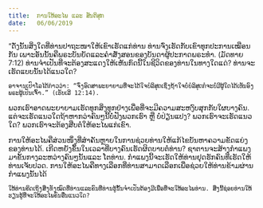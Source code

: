 ```yaml
---
title:  ການໃຫ້ອະໄພ ແລະ ສັນຕິສຸກ
date:   06/06/2019
---
```


“ດັ່ງນັ້ນສິ່ງໃດທີ່ທ່ານປາຖະໜາໃຫ້ເຂົາເຮັດແກ່ທ່ານ ທ່ານຈົ່ງເຮັດກັບເຂົາທຸກປະການເໝືອນກັນ ເພາະອັນນັ້ນຄືພຣະບັນຍັດແລະຄໍາສັ່ງສອນຂອງບັນດາຜູ້ປະກາດພຣະທໍາ. (ມັດທາຍ 7:12) ທ່ານຈໍາເປັນທີ່ຈະຕ້ອງສະແດງໃຫ້ເຫັນກົດນີ້ໃນຊີວິດຂອງທ່ານໃນທາງໃດແດ່? ທ່ານຈະເຮັດແບບນັ້ນໄດ້ແນວໃດ?

`ອາຈານເປົາໂລໄດ້ກ່າວວ່າ: “ຈົ່ງອົດສາພະຍາຍາມທີ່ຈະໄດ້ໃຈບໍລິສຸດເຊິ່ງຖ້າໃຈບໍ່ບໍລິສຸດກໍຈະບໍ່ມີຜູ້ໃດໄດ້ເຫັນອົງພຣະຜູ້ເປັນເຈົ້າ.” (ເຮັບເລີ 12:14).`

ພວກເຮົາອາດພະຍາຍາມເຮັດທຸກສິ່ງທຸກຢ່າງເພື່ອທີ່ຈະມີຄວາມສະຫງົບສຸກກັບໃຜບາງຄົນ. ແຕ່ຈະເຮັດແນວໃດຖ້າຫາກວ່າຄົນໆນີ້ບໍ່ຟັງພວກເຮົາ ຫຼື ບໍ່ປ່ຽນແປງ? ພວກເຮົາຈະເຮັດແນວໃດ? ພວກເຮົາຈະຕ້ອງສືບຕໍ່ໃຫ້ອະໄພແກ່ເຂົາ.

ການໃຫ້ອະໄພຄືສ່ວນໜຶ່ງທີ່ສໍາຄັນຫຼາຍໃນການຊ່ວຍທ່ານໃຫ້ແກ້ໄຂບັນຫາຄວາມຂັດແຍ່ງຂອງທ່ານໄດ້. ເກີດຫຍັງຂຶ້ນໃນເວລາທີ່ບາງຄົນເຮັດຜິດບາບຕໍ່ທ່ານ? ຊາຕານຈະສ້າງກໍາແພງມາຂັ້ນກາງລະຫວ່າງຄົນໆນັ້ນແລະ ໂຕທ່ານ. ກໍາແພງນີ້ຈະເຮັດໃຫ້ທ່ານຢຸດຮັກຄົນທີ່ເຮັດໃຫ້ທ່ານເຈັບປວດ. ການໃຫ້ອະໄພຄືທາງເລືອກທີ່ທ່ານສາມາດເລືອກເພື່ອຊ່ວຍໃຫ້ທ່ານຂ້າມຜ່ານກໍາແພງນັ້ນໄດ້

`ໃຫ້ທ່ານຄິດເຖິງສິ່ງທັງໝົດທີ່ທ່ານແລະຄົນທີ່ທ່ານຮູ້ນັ້ນຈໍາເປັນຕ້ອງມີເພື່ອທີ່ຈະໃຫ້ອະໄພທ່ານ. ສິ່ງນີ້ຊ່ອຍທ່ານໃຫ້ຮຽນຮູ້ທີ່ຈະໃຫ້ອະໄພຄົນອື່ນແນວໃດ?`